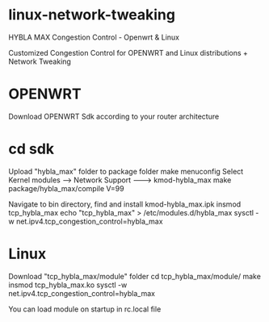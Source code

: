 # linux-network-tweaking
HYBLA MAX Congestion Control - Openwrt &amp; Linux

Customized Congestion Control for OPENWRT and Linux distributions + Network Tweaking


# OPENWRT

Download OPENWRT Sdk according to your router architecture

# cd sdk
Upload "hybla_max" folder to package folder
  make menuconfig
Select Kernel modules --> Network Support ---> kmod-hybla_max
  make package/hybla_max/compile V=99

Navigate to bin directory, find and install kmod-hybla_max.ipk
  insmod tcp_hybla_max
  echo "tcp_hybla_max" > /etc/modules.d/hybla_max
  sysctl -w net.ipv4.tcp_congestion_control=hybla_max


# Linux

Download "tcp_hybla_max/module" folder
  cd tcp_hybla_max/module/
  make
  insmod tcp_hybla_max.ko
  sysctl -w net.ipv4.tcp_congestion_control=hybla_max

You can load module on startup in rc.local file

